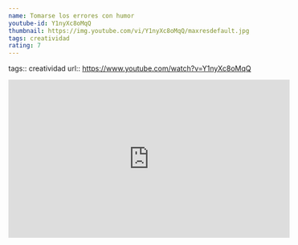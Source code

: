 ```yaml
---
name: Tomarse los errores con humor
youtube-id: Y1nyXc8oMqQ
thumbnail: https://img.youtube.com/vi/Y1nyXc8oMqQ/maxresdefault.jpg
tags: creatividad
rating: 7
---
```

tags:: creatividad
url:: https://www.youtube.com/watch?v=Y1nyXc8oMqQ

<iframe width='560' height='315' src='https://www.youtube.com/embed/Y1nyXc8oMqQ' title='YouTube video player' frameborder='0' allow='accelerometer; autoplay; clipboard-write; encrypted-media; gyroscope; picture-in-picture; web-share' allowfullscreen></iframe>


